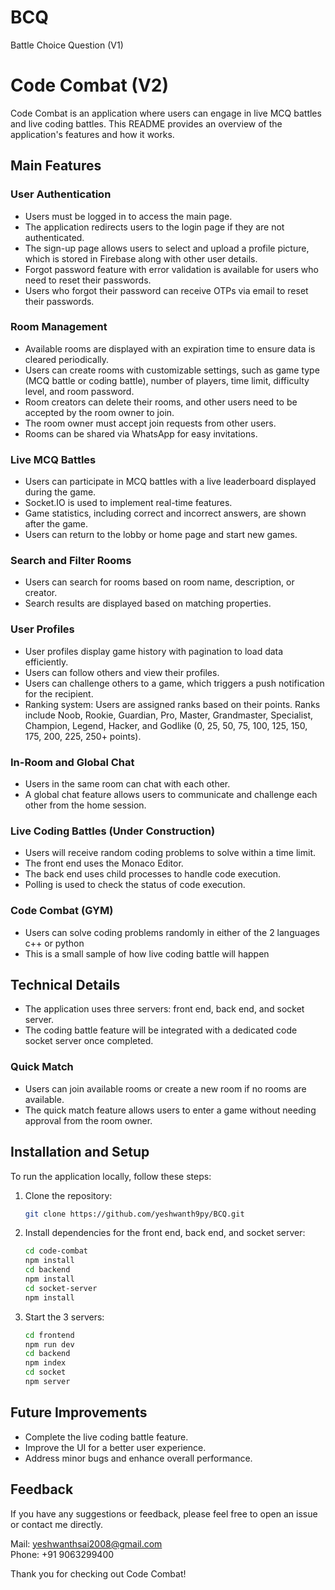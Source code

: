 # BCQ
Battle Choice Question (V1)

# Code Combat (V2)

Code Combat is an application where users can engage in live MCQ battles and live coding battles. This README provides an overview of the application's features and how it works.

## Main Features

### User Authentication
- Users must be logged in to access the main page.
- The application redirects users to the login page if they are not authenticated.
- The sign-up page allows users to select and upload a profile picture, which is stored in Firebase along with other user details.
- Forgot password feature with error validation is available for users who need to reset their passwords.
- Users who forgot their password can receive OTPs via email to reset their passwords.

### Room Management
- Available rooms are displayed with an expiration time to ensure data is cleared periodically.
- Users can create rooms with customizable settings, such as game type (MCQ battle or coding battle), number of players, time limit, difficulty level, and room password.
- Room creators can delete their rooms, and other users need to be accepted by the room owner to join.
- The room owner must accept join requests from other users.
- Rooms can be shared via WhatsApp for easy invitations.

### Live MCQ Battles
- Users can participate in MCQ battles with a live leaderboard displayed during the game.
- Socket.IO is used to implement real-time features.
- Game statistics, including correct and incorrect answers, are shown after the game.
- Users can return to the lobby or home page and start new games.

### Search and Filter Rooms
- Users can search for rooms based on room name, description, or creator.
- Search results are displayed based on matching properties.

### User Profiles
- User profiles display game history with pagination to load data efficiently.
- Users can follow others and view their profiles.
- Users can challenge others to a game, which triggers a push notification for the recipient.
- Ranking system: Users are assigned ranks based on their points. Ranks include Noob, Rookie, Guardian, Pro, Master, Grandmaster, Specialist, Champion, Legend, Hacker, and Godlike (0, 25, 50, 75, 100, 125, 150, 175, 200, 225, 250+ points).

### In-Room and Global Chat
- Users in the same room can chat with each other.
- A global chat feature allows users to communicate and challenge each other from the home session.

### Live Coding Battles (Under Construction)
- Users will receive random coding problems to solve within a time limit.
- The front end uses the Monaco Editor.
- The back end uses child processes to handle code execution.
- Polling is used to check the status of code execution.

### Code Combat (GYM)
- Users can solve coding problems randomly in either of the 2 languages c++ or python
- This is a small sample of how live coding battle will happen

## Technical Details
- The application uses three servers: front end, back end, and socket server.
- The coding battle feature will be integrated with a dedicated code socket server once completed.

### Quick Match
- Users can join available rooms or create a new room if no rooms are available.
- The quick match feature allows users to enter a game without needing approval from the room owner.

## Installation and Setup

To run the application locally, follow these steps:

1. Clone the repository:
    ```bash
    git clone https://github.com/yeshwanth9py/BCQ.git
    ```
2. Install dependencies for the front end, back end, and socket server:
    ```bash
    cd code-combat
    npm install
    cd backend
    npm install
    cd socket-server
    npm install
    ```
3. Start the 3 servers:
    ```bash
    cd frontend
    npm run dev
    cd backend
    npm index
    cd socket
    npm server
    ```

## Future Improvements
- Complete the live coding battle feature.
- Improve the UI for a better user experience.
- Address minor bugs and enhance overall performance.

## Feedback
If you have any suggestions or feedback, please feel free to open an issue or contact me directly.

Mail: yeshwanthsai2008@gmail.com  
Phone: +91 9063299400

Thank you for checking out Code Combat!
